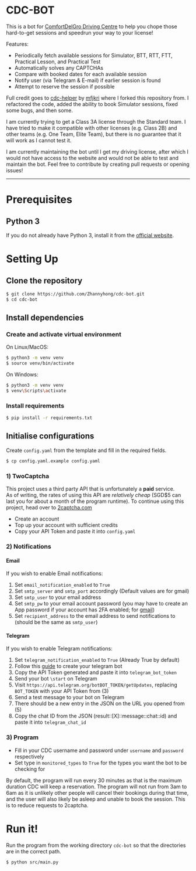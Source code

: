 # CDC-BOT

This is a bot for [ComfortDelGro Driving Centre](https://www.cdc.sg/) to help you chope those hard-to-get sessions and 
speedrun your way to your license!

Features:
  - Periodically fetch available sessions for Simulator, BTT, RTT, FTT, Practical Lesson, and Practical Test
  - Automatically solves any CAPTCHAs
  - Compare with booked dates for each available session
  - Notify user (via Telegram & E-mail) if earlier session is found
  - Attempt to reserve the session if possible

Full credit goes to [cdc-helper](https://github.com/mfjkri/cdc-helper) by [mfjkri](https://github.com/mfjkri) where I 
forked this repository from. I refactored the code, added the ability to book Simulator sessions, fixed some bugs, and 
then some.

I am currently trying to get a Class 3A license through the Standard team. I have tried to make it compatible with other 
licenses (e.g. Class 2B) and other teams (e.g. One Team, Elite Team), but there is no guarantee that it will work as I 
cannot test it.

I am currently maintaining the bot until I get my driving license, after which I would not have access to the website
and would not be able to test and maintain the bot. Feel free to contribute by creating pull requests or opening issues!

---

# Prerequisites

## Python 3
If you do not already have Python 3, install it from the [official website](https://www.python.org/downloads).

# Setting Up

## Clone the repository
```bash
$ git clone https://github.com/Zhannyhong/cdc-bot.git
$ cd cdc-bot
```

## Install dependencies

### Create and activate virtual environment
On Linux/MacOS:
```bash
$ python3 -m venv venv
$ source venv/bin/activate
```

On Windows:
```bash
$ python3 -m venv venv
$ venv\Scripts\activate
```

### Install requirements
```bash
$ pip install -r requirements.txt
```

## Initialise configurations
Create `config.yaml` from the template and fill in the required fields.
```bash
$ cp config.yaml.example config.yaml
```

### 1) TwoCaptcha
This project uses a third party API that is unfortunately a **paid** service.  
As of writing, the rates of using this API are *relatively cheap* (SGD$5 can last you for about a month of the program 
runtime). To continue using this project, head over to [2captcha.com](https://2captcha.com/)

  - Create an account
  - Top up your account with sufficient credits
  - Copy your API Token and paste it into `config.yaml`

### 2) Notifications

#### Email
If you wish to enable Email notifications:
  1. Set `email_notification_enabled` to `True`
  2. Set `smtp_server` and `smtp_port` accordingly (Default values are for gmail)
  3. Set `smtp_user` to your email address
  4. Set `smtp_pw` to your email account password (you may have to create an App password if your account has 2FA enabled; for [gmail](https://www.nucleustechnologies.com/supportcenter/kb/how-to-create-an-app-password-for-gmail))
  5. Set `recipient_address` to the email address to send notifications to (should be the same as `smtp_user`)

#### Telegram
If you wish to enable Telegram notifications:
  1. Set `telegram_notification_enabled` to `True` (Already True by default)
  2. Follow this [guide](https://www.teleme.io/articles/create_your_own_telegram_bot?hl=en) to create your telegram bot
  3. Copy the API Token generated and paste it into `telegram_bot_token`
  4. Send your bot `\start` on Telegram
  5. Visit `https://api.telegram.org/botBOT_TOKEN/getUpdates`, replacing `BOT_TOKEN` with your API Token from (3)
  6. Send a test message to your bot on Telegram
  7. There should be a new entry in the JSON on the URL you opened from (5)
  8. Copy the chat ID from the JSON (result::[X]::message::chat::id) and paste it into `telegram_chat_id`

### 3) Program
  - Fill in your CDC username and password under `username` and `password` respectively
  - Set type in `monitored_types` to `True` for the types you want the bot to be checking for

By default, the program will run every 30 minutes as that is the maximum duration CDC will keep a reservation. 
The program will not run from 3am to 6am as it is unlikely other people will cancel their bookings during that time, 
and the user will also likely be asleep and unable to book the session. This is to reduce requests to 2captcha.

# Run it!
Run the program from the working directory `cdc-bot` so that the directories are in the correct path.
```bash
$ python src/main.py
```

